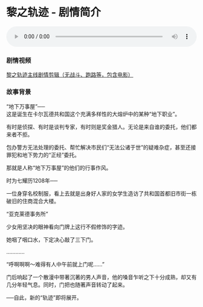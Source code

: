 # 黎之轨迹 - 剧情简介

<audio controls autoplay loop style="width: 100%">
	<source src="/bgms/kuro/ed91225.mp3" type="audio/mpeg">
	Your browser does not support the audio element.
</audio>

### 剧情视频
[黎之轨迹主线剧情剪辑（无战斗、跑路等，包含电影）](https://www.bilibili.com/video/BV1sd4y1N7Wc/)

### 故事背景

“地下万事屋”──  
这是诞生在卡尔瓦德共和国这个充满多样性的大熔炉中的某种“地下职业”。  
  
有时是侦探、有时是谈判专家，有时则是奖金猎人。无论是来自谁的委托，他们都来者不拒。  
  
包办警方无法处理的委托、帮忙解决市民们“无法公诸于世”的疑难杂症，甚至还接罪犯和地下势力的“正经”委托。  
  
那就是人称“地下万事屋”的他们的行事作风。  
  
时为七耀历1208年──  
  
一位身穿名校制服，看上去就是出身好人家的女学生造访了共和国首都旧市街一栋破旧的住商混合大楼。  
  
“亚克莱德事务所”  
  
少女用坚决的眼神看向门牌上这行不假修饰的字迹。  
  
她咽了咽口水，下定决心敲了三下门。  
  
…………  
  
“呼啊啊啊～难得有人中午前就上门呢……”  
  
门后响起了一个散漫中带著沉著的男人声音，他的嗓音乍听之下十分成熟，却又有几分年轻气息。同时，门把也随著声音转动了起来。  
  
──自此，新的“轨迹”即将展开。  